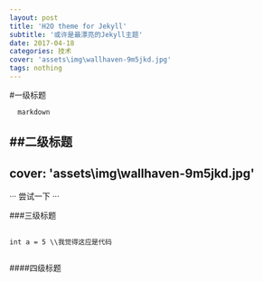 ```yaml
---
layout: post
title: 'H2O theme for Jekyll'
subtitle: '或许是最漂亮的Jekyll主题'
date: 2017-04-18
categories: 技术
cover: 'assets\img\wallhaven-9m5jkd.jpg'
tags: nothing
---
```


#一级标题

```
  markdown
```

##二级标题
---
cover: 'assets\img\wallhaven-9m5jkd.jpg'
---
···
尝试一下
···

###三级标题
```
  ```
    int a = 5 \\我觉得这应是代码
  ```
```

####四级标题
